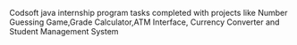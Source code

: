 Codsoft java internship program tasks completed with projects like Number Guessing Game,Grade Calculator,ATM Interface, Currency Converter and Student Management System
